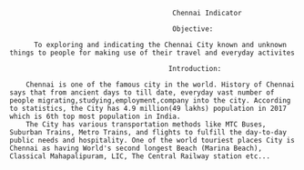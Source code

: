                                             Chennai Indicator
                                            
                                            Objective:
                                            
          To exploring and indicating the Chennai City known and unknown things to people for making use of their travel and everyday activites 
          
                                           Introduction:
                                           
        Chennai is one of the famous city in the world. History of Chennai says that from ancient days to till date, everyday vast number of people migrating,studying,employment,company into the city. According to statistics, the City has 4.9 million(49 lakhs) population in 2017 which is 6th top most population in India.
        The City has various transportation methods like MTC Buses, Suburban Trains, Metro Trains, and flights to fulfill the day-to-day public needs and hospitality. One of the world touriest places City is Chennai as having World's second longest Beach (Marina Beach), Classical Mahapalipuram, LIC, The Central Railway station etc... 
        


